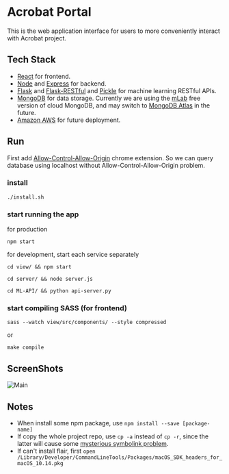 # Acrobat Portal
This is the web application interface for users to more conveniently interact with Acrobat project.


## Tech Stack
- [React](https://reactjs.org/) for frontend.
- [Node](https://nodejs.org/en/) and [Express](https://expressjs.com/) for backend.
- [Flask](http://flask.pocoo.org/) and [Flask-RESTful](https://flask-restful.readthedocs.io/en/latest/) and [Pickle](https://docs.python.org/2/library/pickle.html) for machine learning RESTful APIs.
- [MongoDB](https://www.mongodb.com/) for data storage. Currently we are using the [mLab](https://mlab.com) free version of cloud MongoDB, and may switch to [MongoDB Atlas](https://www.mongodb.com/cloud/atlas) in the future.
- [Amazon AWS](https://aws.amazon.com/) for future deployment.


## Run
First add [Allow-Control-Allow-Origin](https://chrome.google.com/webstore/detail/allow-control-allow-origi/nlfbmbojpeacfghkpbjhddihlkkiljbi) chrome extension. So we can query database using localhost without Allow-Control-Allow-Origin problem.

### install
```
./install.sh
```

### start running the app
for production
```
npm start
```

for development, start each service separately
```
cd view/ && npm start
```
```
cd server/ && node server.js
```
```
cd ML-API/ && python api-server.py
```

### start compiling SASS (for frontend)
```
sass --watch view/src/components/ --style compressed
```
or
```
make compile
```

## ScreenShots
![Main](https://github.com/shunjizhan/Acrobat-Portal/blob/master/screenshots/main.png)


## Notes
- When install some npm package, use `npm install --save [package-name]`
- If copy the whole project repo, use `cp -a` instead of `cp -r`, since the latter will cause some [mysterious symbolink problem](https://github.com/facebook/create-react-app/issues/200).
- If can't install flair, first `open /Library/Developer/CommandLineTools/Packages/macOS_SDK_headers_for_macOS_10.14.pkg`



